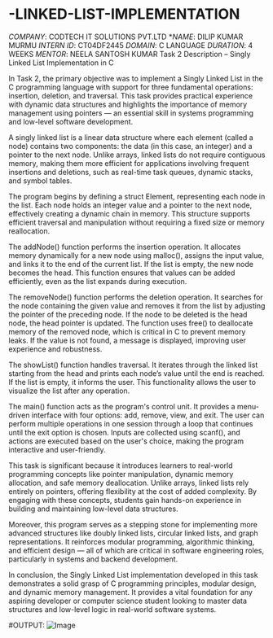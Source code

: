 # -LINKED-LIST-IMPLEMENTATION
*COMPANY*: CODTECH IT SOLUTIONS PVT.LTD
**NAME*: DILIP KUMAR MURMU
*INTERN ID*: CT04DF2445
*DOMAIN*: C LANGUAGE
*DURATION*: 4 WEEKS
*MENTOR*: NEELA SANTOSH KUMAR
Task 2 Description – Singly Linked List Implementation in C

In Task 2, the primary objective was to implement a Singly Linked List in the C programming language with support for three fundamental operations: insertion, deletion, and traversal. This task provides practical experience with dynamic data structures and highlights the importance of memory management using pointers — an essential skill in systems programming and low-level software development.

A singly linked list is a linear data structure where each element (called a node) contains two components: the data (in this case, an integer) and a pointer to the next node. Unlike arrays, linked lists do not require contiguous memory, making them more efficient for applications involving frequent insertions and deletions, such as real-time task queues, dynamic stacks, and symbol tables.

The program begins by defining a struct Element, representing each node in the list. Each node holds an integer value and a pointer to the next node, effectively creating a dynamic chain in memory. This structure supports efficient traversal and manipulation without requiring a fixed size or memory reallocation.

The addNode() function performs the insertion operation. It allocates memory dynamically for a new node using malloc(), assigns the input value, and links it to the end of the current list. If the list is empty, the new node becomes the head. This function ensures that values can be added efficiently, even as the list expands during execution.

The removeNode() function performs the deletion operation. It searches for the node containing the given value and removes it from the list by adjusting the pointer of the preceding node. If the node to be deleted is the head node, the head pointer is updated. The function uses free() to deallocate memory of the removed node, which is critical in C to prevent memory leaks. If the value is not found, a message is displayed, improving user experience and robustness.

The showList() function handles traversal. It iterates through the linked list starting from the head and prints each node’s value until the end is reached. If the list is empty, it informs the user. This functionality allows the user to visualize the list after any operation.

The main() function acts as the program's control unit. It provides a menu-driven interface with four options: add, remove, view, and exit. The user can perform multiple operations in one session through a loop that continues until the exit option is chosen. Inputs are collected using scanf(), and actions are executed based on the user's choice, making the program interactive and user-friendly.

This task is significant because it introduces learners to real-world programming concepts like pointer manipulation, dynamic memory allocation, and safe memory deallocation. Unlike arrays, linked lists rely entirely on pointers, offering flexibility at the cost of added complexity. By engaging with these concepts, students gain hands-on experience in building and maintaining low-level data structures.

Moreover, this program serves as a stepping stone for implementing more advanced structures like doubly linked lists, circular linked lists, and graph representations. It reinforces modular programming, algorithmic thinking, and efficient design — all of which are critical in software engineering roles, particularly in systems and backend development.

In conclusion, the Singly Linked List implementation developed in this task demonstrates a solid grasp of C programming principles, modular design, and dynamic memory management. It provides a vital foundation for any aspiring developer or computer science student looking to master data structures and low-level logic in real-world software systems.

#OUTPUT: 
![Image](https://github.com/user-attachments/assets/b1e98ec2-c0f2-40f9-94f2-0a96290b8309)
